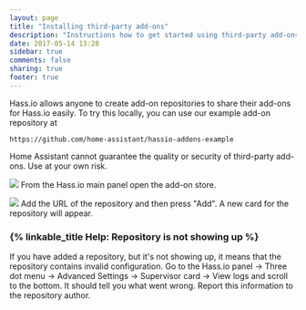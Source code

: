 ```yaml
---
layout: page
title: "Installing third-party add-ons"
description: "Instructions how to get started using third-party add-ons."
date: 2017-05-14 13:28
sidebar: true
comments: false
sharing: true
footer: true
---
```


Hass.io allows anyone to create add-on repositories to share their add-ons for Hass.io easily. To try this locally, you can use our example add-on repository at

```text
https://github.com/home-assistant/hassio-addons-example
```

<p class='note warning'>
Home Assistant cannot guarantee the quality or security of third-party add-ons. Use at your own risk.
</p>

<p class='img'>
<img src='/images/hassio/screenshots/main_panel_addon_store.png' />
From the Hass.io main panel open the add-on store.
</p>

<p class='img'>
<img src='/images/hassio/screenshots/adding_repositories.png' />
Add the URL of the repository and then press "Add". A new card for the repository will appear.
</p>

### {% linkable_title Help: Repository is not showing up %}

If you have added a repository, but it's not showing up, it means that the repository contains invalid configuration. Go to the Hass.io panel -> Three dot menu -> Advanced Settings -> Supervisor card -> View logs and scroll to the bottom. It should tell you what went wrong. Report this information to the repository author.

